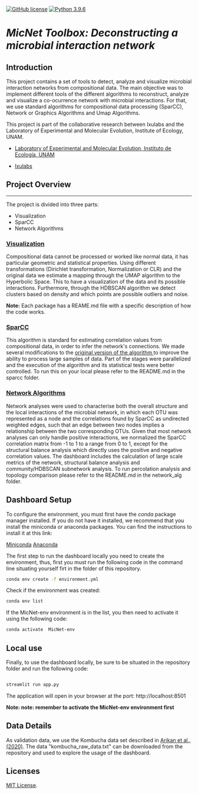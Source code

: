 [![GitHub license](https://img.shields.io/github/license/hamelsmu/code_search.svg)]()
[![Python 3.9.6](https://img.shields.io/badge/python-3.9-blue.svg)](https://www.python.org/downloads/release/python-396/)

# *MicNet Toolbox: Deconstructing a microbial interaction network* 

## Introduction

This project contains a set of tools to detect, analyze and visualize microbial interaction networks from compositional data. The main objective was to implement different tools of the different algorithms to reconstruct, analyze and visualize a co-ocurrence network with microbial interactions. For that, we use standard algorithms for compositional data processing (SparCC), Network or Graphics Algorithms and Umap Algorithms.

This project is part of the collaborative research between Ixulabs and the Laboratory of Experimental and Molecular Evolution, Institute of Ecology, UNAM.

* [Laboratory of Experimental and Molecular Evolution, Instituto de Ecología, UNAM](http://web2.ecologia.unam.mx/perfiles/perfil.php?ID=1237852985093)

* [Ixulabs](https://ixulabs.com/)


## Project Overview
---

The project is divided into three parts:
* Visualization
* SparCC
* Network Algorithms


### [Visualization](Visualization/README.md)

Compositional data cannot be processed or worked like normal data, it has particular geometric and statistical properties. Using different transformations (Dirichlet transformation, Normalization or CLR) and the original data we estimate a mapping through the UMAP algorithm to the Hyperbolic Space. This to have a visualization of the data and its possible interactions. Furthermore, through the HDBSCAN algorithm we detect clusters based on density and which points are possible outliers and noise.

**Note:** Each package has a REAME.md file with a specific description of how the code works. 

### [SparCC](SparCC/README.md)
 
 This algorithm is standard for estimating correlation values from compositional data, in order to infer the network's connections. We made several modifications to the 
 [original version of the algorithm
 ](https://journals.plos.org/ploscompbiol/article?id=10.1371/journal.pcbi.1002687) to improve the ability to process large samples of data. Part of the stages were parallelized and the execution of the algorithm and its statistical tests were better controlled. To run this on your local please refer to the README.md in the sparcc folder.


### [Network Algorithms](SNA/README.md)

Network analyses were used to characterise both the overall structure and the local interactions of the microbial network, in which each OTU was represented as a node and the correlations found by SparCC as undirected weighted edges, such that an edge between two nodes implies a relationship between the two corresponding OTUs. Given that most network analyses can only handle positive interactions, we normalized the SparCC correlation matrix from -1 to 1 to a range from 0 to 1, except for the structural balance analysis which directly uses the positive and negative correlation values. The dashboard includes the calculation of large scale metrics of the network, structural balance analysis and community/HDBSCAN subnetwork analysis. To run percolation analysis and topology comparison please refer to the README.md in the network_alg folder.


## Dashboard Setup 

To configure the environment, you must first have the *conda* package manager installed. If you do not have it installed, we recommend that you install the miniconda or anaconda packages. You can find the instructions to install it at this link:

[Miniconda](https://docs.conda.io/en/latest/miniconda.html)
[Anaconda](https://www.anaconda.com/)

The first step to run the dashboard locally you need to create the environment, thus, first you must run the following code in the command line situating yourself firt in the folder of this repository.

~~~bash
conda env create -f environment.yml 
~~~

Check if the environment was created:

~~~bash
conda env list 
~~~

If the MicNet-env environment is in the list, you then need to activate it using the following code:

~~~bash
conda activate  MicNet-env
~~~

## Local use
Finally, to use the dashboard locally, be sure to be situated in the repository folder and run the following code:

~~~bash

streamlit run app.py

~~~
The application will open in your browser at the port: http://localhost:8501 

**Note: note: remember to activate the MicNet-env environment first**

## Data Details

As validation data, we use the Kombucha data set described in [Arikan et al., (2020)](https://onlinelibrary.wiley.com/doi/full/10.1111/1750-3841.14992). The data  "kombucha_raw_data.txt" can be downloaded from the repository and used to explore the usage of the dashboard.

## Licenses
[MIT License](LICENSE).
